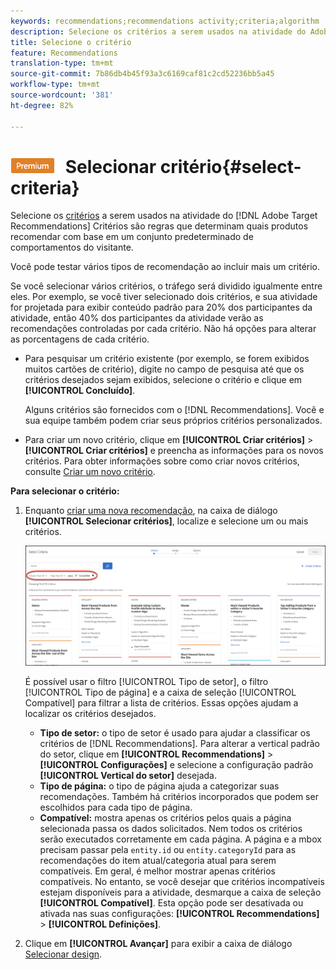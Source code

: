 ```yaml
---
keywords: recommendations;recommendations activity;criteria;algorithm
description: Selecione os critérios a serem usados na atividade do Adobe Target Recommendations.
title: Selecione o critério
feature: Recommendations
translation-type: tm+mt
source-git-commit: 7b86db4b45f93a3c6169caf81c2cd52236bb5a45
workflow-type: tm+mt
source-wordcount: '381'
ht-degree: 82%

---
```



# ![PREMIUM](/help/assets/premium.png) Selecionar critério{#select-criteria}

Selecione os [critérios](/help/c-recommendations/c-algorithms/algorithms.md) a serem usados na atividade do [!DNL Adobe Target Recommendations] Critérios são regras que determinam quais produtos recomendar com base em um conjunto predeterminado de comportamentos do visitante.

Você pode testar vários tipos de recomendação ao incluir mais um critério.

Se você selecionar vários critérios, o tráfego será dividido igualmente entre eles. Por exemplo, se você tiver selecionado dois critérios, e sua atividade for projetada para exibir conteúdo padrão para 20% dos participantes da atividade, então 40% dos participantes da atividade verão as recomendações controladas por cada critério. Não há opções para alterar as porcentagens de cada critério.

* Para pesquisar um critério existente (por exemplo, se forem exibidos muitos cartões de critério), digite no campo de pesquisa até que os critérios desejados sejam exibidos, selecione o critério e clique em **[!UICONTROL Concluído]**.

   Alguns critérios são fornecidos com o [!DNL Recommendations]. Você e sua equipe também podem criar seus próprios critérios personalizados.

* Para criar um novo critério, clique em **[!UICONTROL Criar critérios]** > **[!UICONTROL Criar critérios]** e preencha as informações para os novos critérios. Para obter informações sobre como criar novos critérios, consulte [Criar um novo critério](/help/c-recommendations/c-algorithms/create-new-algorithm.md#task_8A9CB465F28D44899F69F38AD27352FE).

**Para selecionar o critério:**

1. Enquanto [criar uma nova recomendação](/help/c-recommendations/t-create-recs-activity/create-recs-activity.md#task_6874328773C64C44A73F0A130AD3F96F), na caixa de diálogo **[!UICONTROL Selecionar critérios]**, localize e selecione um ou mais critérios.

   ![Caixa de diálogo Selecionar critérios](/help/c-recommendations/t-create-recs-activity/assets/filters.png)

   É possível usar o filtro [!UICONTROL Tipo de setor], o filtro [!UICONTROL Tipo de página] e a caixa de seleção [!UICONTROL Compatível] para filtrar a lista de critérios. Essas opções ajudam a localizar os critérios desejados.

   * **Tipo de setor:** o tipo de setor é usado para ajudar a classificar os critérios de [!DNL Recommendations]. Para alterar a vertical padrão do setor, clique em **[!UICONTROL Recommendations]** > **[!UICONTROL Configurações]** e selecione a configuração padrão **[!UICONTROL Vertical do setor]** desejada.
   * **Tipo de página:** o tipo de página ajuda a categorizar suas recomendações. Também há critérios incorporados que podem ser escolhidos para cada tipo de página.
   * **Compatível:** mostra apenas os critérios pelos quais a página selecionada passa os dados solicitados. Nem todos os critérios serão executados corretamente em cada página. A página e a mbox precisam passar pela `entity.id` ou `entity.categoryId` para as recomendações do item atual/categoria atual para serem compatíveis. Em geral, é melhor mostrar apenas critérios compatíveis. No entanto, se você desejar que critérios incompatíveis estejam disponíveis para a atividade, desmarque a caixa de seleção **[!UICONTROL Compatível]**. Esta opção pode ser desativada ou ativada nas suas configurações: **[!UICONTROL Recommendations]** > **[!UICONTROL Definições]**.

1. Clique em **[!UICONTROL Avançar]** para exibir a caixa de diálogo [Selecionar design](/help/c-recommendations/c-design-overview/design-overview.md).
